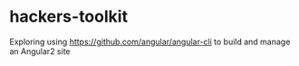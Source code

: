 # hackers-toolkit

Exploring using https://github.com/angular/angular-cli to build and manage an Angular2 site